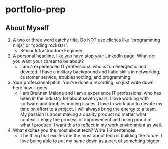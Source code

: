# portfolio-prep

## About Myself

1. A two or three word catchy title. Do NOT use cliches like “programming ninja” or “coding rockstar”.
   * Senior Infrastructure Engineer
2. A personal headline, like you have atop your LinkedIn page. What do you want your career to be about?
   * I am a experienced IT professional who is fun energectic and devoted. I have a military background and habe skills in networking, customer service, troubleshooting, and programming.
3. Your professional pitch: You’ve done a recording, so just write down here how it goes.
   * I am Brennan Malone and I am a experience IT professional who has been in the industry for about seven years. I love working with software and troubleshooting issues. I love to work and to devote my time on effort to a project. I will always bring the energy to a team. My passion is about making a quality product no matter what context. I enjoy the process of improvement and being proud of what I produce. I want this to reflect in my work environment as well. 
4. What excites you the most about tech? Write 1-2 sentences.
   * The thing that excites me the most about tech is building the future. I love being able to put my name down as a part of somehting bigger.
